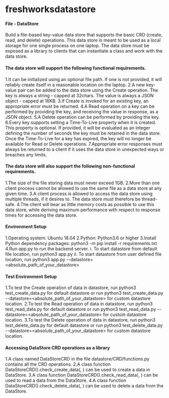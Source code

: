 # freshworksdatastore
#### File - DataStore ####
Build a file-based key-value data store that supports the basic CRD (create, read, and delete) operations. This data store is meant to be used as a local storage for one single process on one laptop. The data store must be exposed as a library to clients that can instantiate a class and work with the data store.

 #### The data store will support the following functional requirements. ####

1.It can be initialized using an optional file path. If one is not provided, it will reliably create itself in a reasonable location on the laptop.
2.A new key-value pair can be added to the data store using the Create operation. The key is always a string - capped at 32chars. The value is always a JSON object - capped at 16KB.
3.If Create is invoked for an existing key, an appropriate error must be returned.
4.A Read operation on a key can be performed by providing the key, and receiving the value in response, as a JSON object.
5.A Delete operation can be performed by providing the key.
6.Every key supports setting a Time-To-Live property when it is created. This property is optional. If provided, it will be evaluated as an integer defining the number of seconds the key must be retained in the data store. Once the Time-To-Live for a key has expired, the key will no longer be available for Read or Delete operations.
7.Appropriate error responses must always be returned to a client if it uses the data store in unexpected ways or breaches any limits.
#### The data store will also support the following non-functional requirements. ####
1.The size of the file storing data must never exceed 1GB.
2.More than one client process cannot be allowed to use the same file as a data store at any given time.
3.A client process is allowed to access the data store using multiple threads, if it desires to. The data store must therefore be thread-safe.
4.The client will bear as little memory costs as possible to use this data store, while deriving maximum performance with respect to response times for accessing the data store.
#### Environment Setup ####
1.Operating system: Ubuntu 18.04
2.Python: Python3.6 or higher
3.Install Python dependency packages: python3 -m pip install -r requirements.txt
4.Run app.py to run the backend server.
  i. To start datastore from default file location, run python3 app.py
  ii. To start datastore from user defined file location, run python3 app.py --datastore=       <absolute_path_of_your_datastore>
#### Test Environment Setup ####
1.To test the Create operation of data in datastore, run python3 test_create_data.py for default datastore or run python3 test_create_data.py --datastore=<absolute_path_of_your_datastore> for custom datastore location.
2.To test the Read operation of data in datastore, run python3 test_read_data.py for default datastore or run python3 test_read_data.py --datastore=<absolute_path_of_your_datastore> for custom datastore location.
3.To test the Delete operation of data in datastore, run python3 test_delete_data.py for default datastore or run python3 test_delete_data.py --datastore=<absolute_path_of_your_datastore> for custom datastore location.
#### Accessing DataStore CRD operations as a library ####
1.A class named DataStoreCRD in the file datastore/CRD/functions.py contains all the CRD operations.
2.A class function DataStoreCRD().check_create_data(<key-value-data>, <datastore directory>) can be used to create a data in DataStore.
3.A class function DataStoreCRD().check_read_data(<key>, <datastore directory>) can be used to read a data from the DataStore.
4.A class function DataStoreCRD().check_delete_data(<key>, <datastore directory>) can be used to delete a data from the DataStore.
  
